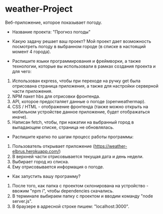 # weather-Project
Веб-приложение, которое показывает погоду.

- Название проекта: "Прогноз погоды"

- Какую задачу решает ваш проект? 
Мой проект дает возможность посмотреть погоду в выбранном городе (в списке в настоящий момент 4 города).

- Распишите языки программирования и фреймворки, а также технологии, которые вы использовали в рамках создания проекта и для чего: 
1. Использован express, чтобы при переходе на ручку get была отрисована страница приложения, а также для настройки серверной части приложения. 
2. NPM пакет hbs для отрисовки фронтенда. 
3. API, которое предосталяет данные о погоде (openweathermap).
4. CSS / HTML - отображение фронтенда (также можно открыть на мобильном устройстве данное приложение, будет отображаться иначе).
5. Написан fetch, чтобы, при нажатии на выбранный город в выпадающем списке, страница не обновлялась.

- Распишите кратко по шагам процесс работы программы: 
1. Пользователь открывает приложение (https://weather-elbrus.herokuapp.com/)
2. В верхней части отрисовывается текущая дата и день недели.
3. Выбирает город из списка.
4. Ему отрисовывается информация о погоде.


- Как запустить вашу программу?
1. После того, как папка с проектом склонирована на устройство - ввожим "npm i", чтобы dependencies скачались.
2. В терминале выбираем папку с проектом и вводим команду "node server.js".
3. В браузере в адресной строке пишем: "localhost:3000".
   